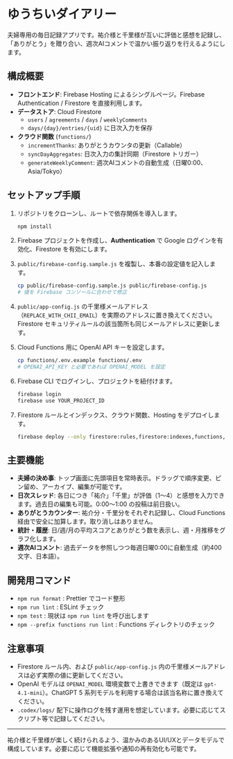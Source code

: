 # ゆうちいダイアリー

夫婦専用の毎日記録アプリです。祐介様と千里様が互いに評価と感想を記録し、「ありがとう」を贈り合い、週次AIコメントで温かい振り返りを行えるようにします。

## 構成概要

- **フロントエンド**: Firebase Hosting によるシングルページ。Firebase Authentication / Firestore を直接利用します。
- **データストア**: Cloud Firestore
  - `users` / `agreements` / `days` / `weeklyComments`
  - `days/{day}/entries/{uid}` に日次入力を保存
- **クラウド関数** (`functions/`)
  - `incrementThanks`: ありがとうカウンタの更新（Callable）
  - `syncDayAggregates`: 日次入力の集計同期（Firestore トリガー）
  - `generateWeeklyComment`: 週次AIコメントの自動生成（日曜0:00、Asia/Tokyo）

## セットアップ手順

1. リポジトリをクローンし、ルートで依存関係を導入します。

   ```bash
   npm install
   ```

2. Firebase プロジェクトを作成し、**Authentication** で Google ログインを有効化、Firestore を有効にします。

3. `public/firebase-config.sample.js` を複製し、本番の設定値を記入します。

   ```bash
   cp public/firebase-config.sample.js public/firebase-config.js
   # 値を Firebase コンソールに合わせて修正
   ```

4. `public/app-config.js` の千里様メールアドレス（`REPLACE_WITH_CHII_EMAIL`）を実際のアドレスに置き換えてください。
   Firestore セキュリティルールの該当箇所も同じメールアドレスに更新します。

5. Cloud Functions 用に OpenAI API キーを設定します。

   ```bash
   cp functions/.env.example functions/.env
   # OPENAI_API_KEY と必要であれば OPENAI_MODEL を設定
   ```

6. Firebase CLI でログインし、プロジェクトを紐付けます。

   ```bash
   firebase login
   firebase use YOUR_PROJECT_ID
   ```

7. Firestore ルールとインデックス、クラウド関数、Hosting をデプロイします。

   ```bash
   firebase deploy --only firestore:rules,firestore:indexes,functions,hosting
   ```

## 主要機能

- **夫婦の決め事**: トップ画面に先頭項目を常時表示。ドラッグで順序変更、ピン留め、アーカイブ、編集が可能です。
- **日次スレッド**: 各日につき「祐介」「千里」が評価（1〜4）と感想を入力できます。過去日の編集も可能。0:00〜1:00 の投稿は前日扱い。
- **ありがとうカウンター**: 祐介分・千里分をそれぞれ記録し、Cloud Functions 経由で安全に加算します。取り消しはありません。
- **統計・履歴**: 日/週/月の平均スコアとありがとう数を表示し、週・月推移をグラフ化します。
- **週次AIコメント**: 過去データを参照しつつ毎週日曜0:00に自動生成（約400文字、日本語）。

## 開発用コマンド

- `npm run format` : Prettier でコード整形
- `npm run lint` : ESLint チェック
- `npm test` : 現状は `npm run lint` を呼び出します
- `npm --prefix functions run lint` : Functions ディレクトリのチェック

## 注意事項

- Firestore ルール内、および `public/app-config.js` 内の千里様メールアドレスは必ず実際の値に更新してください。
- OpenAI モデルは `OPENAI_MODEL` 環境変数で上書きできます（既定は `gpt-4.1-mini`）。ChatGPT 5 系列モデルを利用する場合は該当名称に置き換えてください。
- `.codex/logs/` 配下に操作ログを残す運用を想定しています。必要に応じてスクリプト等で記録してください。

---

祐介様と千里様が楽しく続けられるよう、温かみのあるUI/UXとデータモデルで構成しています。必要に応じて機能拡張や通知の再有効化も可能です。
